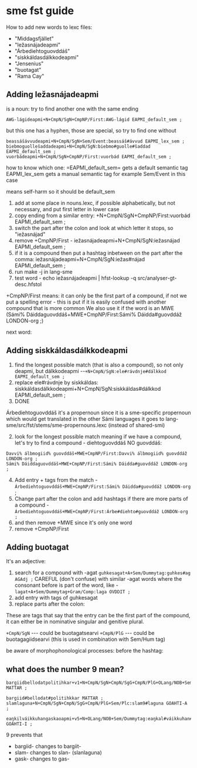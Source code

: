 # sme fst guide
How to add new words to lexc files:
- "Middagsfjället" 
- "Iežasnájadeapmi"
- "Árbediehtoguovddáš"
- "siskkáldasdálkkodeapmi"
- "Jensenius"
- "buotagat"
- "Rama Cay"


## Adding Iežasnájadeapmi
  
is a noun:
try to find another one with the same ending


```
AWG-lágideapmi+N+CmpN/SgN+CmpNP/First:AWG-lágid EAPMI_default_sem ;
```



but this one has a hyphen, those are special, so try to find one without

```
beassášávvudeapmi+N+CmpN/SgN+Sem/Event:beassáš#ávvud EAPMI_lex_sem ;
biebmoguollešaddadeapmi+N+CmpN/SgN:biebmo#guolle#šaddad EAPMI_default_sem ;
vuorbádeapmi+N+CmpN/SgN+CmpNP/First:vuorbád EAPMI_default_sem ;
```


how to know which one:
=EAPMI_default_sem= gets a default semantic tag
EAPMI_lex_sem gets a manual semantic tag for example Sem/Event in this case

means self-harm
so it should be default_sem


1. add at some place in nouns.lexc, if possible alphabetically, but not necessary, and put first letter in lower case
2. copy ending from a similar entry: +N+CmpN/SgN+CmpNP/First:vuorbád EAPMI_default_sem ;
3. switch the part after the colon and look at which letter it stops, so "iežasnájad"
4. remove +CmpNP/First - iežasnájadeapmi+N+CmpN/SgN:iežasnájad EAPMI_default_sem ;
5. if it is a compound then put a hashtag inbetween on the part after the comma: iežasnájadeapmi+N+CmpN/SgN:iežas#nájad EAPMI_default_sem ;
6. run make -j in lang-sme
7. test word - echo iežasnájadeapmi | hfst-lookup -q src/analyser-gt-desc.hfstol




+CmpNP/First means: it can only be the first part of a compound, if not we put a spelling error - this is put if it is easily confused with another compound that is more common
We also use it if the word is an MWE (Sámi% Dáiddaguovddáš+MWE+CmpNP/First:Sámi% Dáidda#guovddáž LONDON-org ;)

next word:

## Adding siskkáldasdálkkodeapmi


1. find the longest possible match (that is also a compound), so not only deapmi, but dálkkodeapmi --`+N+CmpN/SgN:ele#rávdnje#dálkkod EAPMI_default_sem ;`
2. replace ele#rávdnje by siskkáldas: siskkáldasdálkkodeapmi+N+CmpN/SgN:siskkáldas#dálkkod EAPMI_default_sem ;
3. DONE


Árbediehtoguovddáš
it's a propernoun
since it is a sme-specific propernoun which would get translated in the other Sámi languages it goes to lang-sme/src/fst/stems/sme-propernouns.lexc (instead of shared-smi)

2. look for the longest possible match meaning if we have a compound, let's try to find a compound - diehtoguovddáš NO
guovddáš:
```
Davvi% álbmogiid% guovddáš+MWE+CmpNP/First:Davvi% álbmogiid% guovddáž LONDON-org ;
Sámi% Dáiddaguovddáš+MWE+CmpNP/First:Sámi% Dáidda#guovddáž LONDON-org ;
```
4. Add entry + tags from the match - `Árbediehtoguovddáš+MWE+CmpNP/First:Sámi% Dáidda#guovddáž LONDON-org` ;
5. Change part after the colon and add hashtags if there are more parts of a compound - `Árbediehtoguovddáš+MWE+CmpNP/First:Árbe#diehto#guovddáž LONDON-org ;`
6. and then remove +MWE since it's only one word
7. remove +CmpNP/First



## Adding buotagat

It's an adjective:
1. search for a compound with -agat
`guhkesagat+A+Sem/Dummytag:guhkes#ag AGAdj ;`
CAREFUL (don't confuse) with similar -agat words where the consonant before is part of the word, like - `lagat+A+Sem/Dummytag+Gram/Comp:laga OVDDIT ;`
2. add entry with tags of guhkesagat
3. replace parts after the colon:



These are tags that say that the entry can be the first part of the compound, it can either be in nominative singular and genitive plural.

`+CmpN/SgN` --- could be buotagatsearvi
`+CmpN/PlG` --- could be buotagagiidsearvi (this is used in combination with Sem/Hum tag)


be aware of morphophonological processes:
before the hashtag:


## what does the number 9 mean?

```
bargiidbellodatpolitihkar+v1+N+CmpN/SgN+CmpN/SgG+CmpN/PlG+OLang/NOB+Sem/Hum:bargiid9#bellodat#politihkkar MATTAR ;

bargiid#bellodat#politihkkar MATTAR ;
slamlaguna+N+CmpN/SgN+CmpN/SgG+CmpN/PlG+Sem/Plc:slam9#laguna GOAHTI-A ;

eaŋkilváikkuhangaskaoapmi+v5+N+OLang/NOB+Sem/Dummytag:eaŋkal#váikkuhan#gask9#oapmi GOAHTI-I ;
```

9 prevents that 
- bargiid- changes to bargiit-
- slam- changes to slan- (slanlaguna)
- gask- changes to gas-
